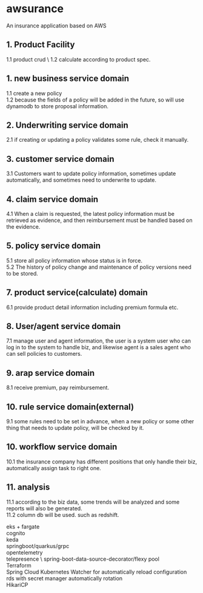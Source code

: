 # awsurance
An insurance application based on AWS


## 1. Product Facility
1.1 product crud \ 
1.2 calculate according to product spec.





## 1. new business service domain
1.1 create a new policy \
1.2 because the fields of a policy will be added in the future, so will use dynamodb to store proposal information.
   
## 2. Underwriting service domain
2.1 if creating or updating a policy validates some rule, check it manually.
   
## 3. customer service domain
3.1 Customers want to update policy information, sometimes update automatically, and sometimes need to underwrite to update.
   
## 4. claim service domain
4.1 When a claim is requested, the latest policy information must be retrieved as evidence, and then reimbursement must be handled based on the evidence.
 
## 5. policy service domain
5.1 store all policy information whose status is in force. \
5.2 The history of policy change and maintenance of policy versions need to be stored. 
   
## 7. product service(calculate) domain
6.1 provide product detail information including premium formula etc.
   
## 8. User/agent service domain
7.1 manage user and agent information, the user is a system user who can log in to the system to handle biz, and likewise agent is a sales agent who can sell policies to customers.

## 9. arap service domain
8.1 receive premium, pay reimbursement.
   
## 10. rule service domain(external)
9.1 some rules need to be set in advance, when a new policy or some other thing that needs to update policy, will be checked by it.
   
## 10. workflow service domain
10.1 the insurance company has different positions that only handle their biz, automatically assign task to right one.

## 11. analysis
11.1 according to the biz data, some trends will be analyzed and some reports will also be generated. \
11.2 column db will be used. such as redshift.


eks + fargate \
cognito \
keda \
springboot/quarkus/grpc \
opentelemetry \
telepresence  \ 
spring-boot-data-source-decorator/flexy pool \
Terraform \
Spring Cloud Kubernetes Watcher for automatically reload configuration \
rds with secret manager automatically rotation \
HikariCP
